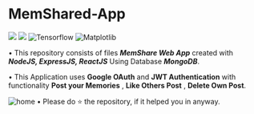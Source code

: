 # MemShared-App
![](https://img.shields.io/badge/Database-MongoDB-green.svg) ![](https://img.shields.io/badge/Framework-ExpreeJS-orange.svg)
![Tensorflow](https://img.shields.io/badge/Library-ReactJS-skyblue.svg) ![Matplotlib](https://img.shields.io/badge/Environment-NodeJS-brightgreen.svg)



• This repository consists of files  ___MemShare Web App___ created with ___NodeJS, ExpressJS, ReactJS___ Using Database  ___MongoDB___.

• This Application uses __Google OAuth__ and __JWT Authentication__ with functionality  __Post your Memories__ ,  __Like Others Post__ ,  __Delete Own Post__.

![home](https://user-images.githubusercontent.com/44177280/110202054-59ad8f80-7e8c-11eb-804c-974ec37e867b.PNG)
• Please do ⭐ the repository, if it helped you in anyway.
